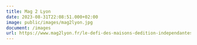 ```yaml
---
title: Mag 2 Lyon
date: 2023-08-31T22:08:51.000+02:00
image: public/images/mag2lyon.jpg
document: /images
url: https://www.mag2lyon.fr/le-defi-des-maisons-dedition-independantes/
---
```


